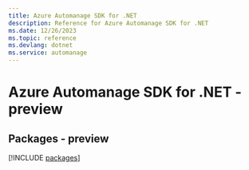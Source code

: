 ```yaml
---
title: Azure Automanage SDK for .NET
description: Reference for Azure Automanage SDK for .NET
ms.date: 12/26/2023
ms.topic: reference
ms.devlang: dotnet
ms.service: automanage
---
```

# Azure Automanage SDK for .NET - preview
## Packages - preview
[!INCLUDE [packages](automanage-index.md)]